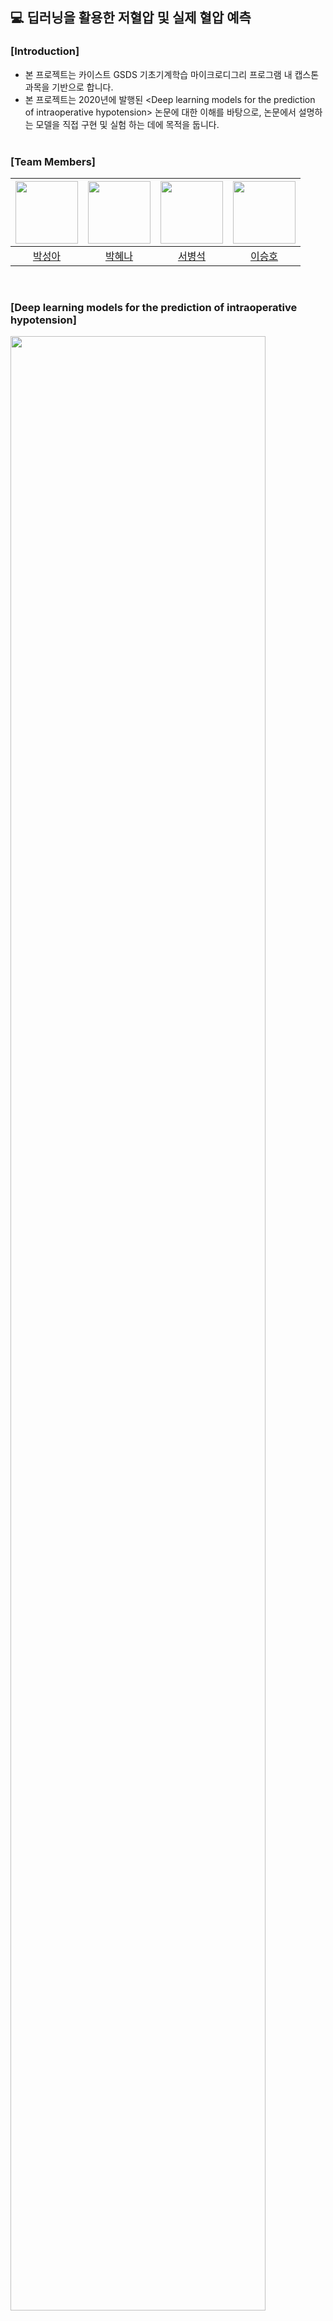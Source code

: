 ## 💻 **딥러닝을 활용한 저혈압 및 실제 혈압 예측**

### [Introduction]

- 본 프로젝트는 카이스트 GSDS 기초기계학습 마이크로디그리 프로그램 내 캡스톤 과목을 기반으로 합니다.
- 본 프로젝트는 2020년에 발행된 \<Deep learning models for the prediction of intraoperative hypotension\> 논문에 대한 이해를 바탕으로, 논문에서 설명하는 모델을 직접 구현 및 실험 하는 데에 목적을 둡니다.
  <br/><br/>

### [Team Members]

| <img src="https://avatars.githubusercontent.com/u/33725048?v=4" width="100"> | <img src="https://avatars.githubusercontent.com/u/70469008?v=4" width="100"> | <img src="https://avatars.githubusercontent.com/u/77106757?v=4" width="100"> | <img src="https://avatars.githubusercontent.com/u/130381077?v=4" width="100"> |
| :--------------------------------------------------------------------------: | :--------------------------------------------------------------------------: | :--------------------------------------------------------------------------: | :---------------------------------------------------------------------------: |
|                   [박성아](https://github.com/parkseonga)                    |                  [박혜나](https://github.com/hyenagatha02)                   |                     [서병석](https://github.com/76stop)                      |                    [이승호](https://github.com/sshhoo123)                     |

<br/>

### [Deep learning models for the prediction of intraoperative hypotension]

<img src="https://github.com/parkseonga/Microdegree23/assets/70469008/f0abb0b7-8bca-4f06-9308-818feba918f2" width="90%">

#### 연구 목적

- 수술 중 저혈압 상태가 장기간 유지되면, 수술 후 합병증 유발가능성이 높아짐
- 따라서 딥러닝을 통해 수술 중 실시간으로 환자의 혈압 및 저혈압 상태를 예측하기 위한 모델 개발이 꾸준히 진행되고 있음

#### 연구 경향

- 이전까지는 동맥압 파형(ABP)을 활용하여 저혈압을 예측하는 연구가 주를 이룸
- 그러나 혈역학적 변화는 심전도 및 호흡파형과도 연관이 있기에 현재는 광혈류측정(PPG), 심전도(ECG), 호흡시 이산화탄소를 내뱉는 양(CO2)을 활용
- 또한 ABP를 활용하지 않는 비침습적인(non-invasive)측정 데이터(PPG,ECG,CO2)만을 활용하여 저혈압 및 실제혈압을 예측할 시도

#### 모델 유형

- 데이터(파형) 종류 기준
  - Invasive : ABP(동맥압 파형)을 활용
  - non-invasive : 그 외 PPG, ECG, CO2 만을 활용
- 데이터(파형) 개수 기준
  - 1-channel : 한가지 파형만 활용 (ABP or PPG)
  - multi-channel : 3가지 이상의 파형을 모두 활용 (ABP or PPG + PPG,ECG,CO2)

#### 실험 유형

- classification : 수술 중 저혈압 발생 여부 판단 (0 or 1)
- regression : 환자의 실제 혈압 수치 예측 (MAP)
  <br/><br/>

### [VitalDB open dataset]

- 서울대병원에서 시행된 6,388건의 수술에 대해 intraoperative vital signs(수술 중 생체 신호), perioperative clinical information(수술 전후 임상 정보), perioperative laboratory results(수술 전후 실험 결과) 수집

  - 데이터 형태 : 500hz 고해상도 waveform / 1-7초 간격의 numeric 형태의 biosignal data
  - 수집 방법 : vital recorder 활용

- 본 논문에서는 VitalDB 수집 데이터 중 네 가지 파형(ABP,ECG,PPG,CO2)을 모두 확보할 수 있는 환자 데이터만 활용
  <br/><br/>

### [Goal]

- **PPG** 데이터를 활용한 **non-invasive** **1-channel** 모델 구현
- **classification**dmf, regression 수행
  <br/><br/>

### [Data]

#### collection (sliding window)

<img src="https://github.com/parkseonga/Microdegree23/assets/70469008/b2a8e887-839b-4e4c-8fdd-2aa1ff1c30af" width="80%">

#### Structure

- X : 길이 3000(30초 x 100Hz)의 PPG segment
- Y : (classification) 0 or 1 / (regression) 환자 MAP
- c : 환자 번호 (학습 X)
- a : 환자 연령, 성별 등 (학습 X)

#### Preprocess

- noise handling
  - case 1. segment 내 0 이하인 값, np.nan 이 있는 경우 제외
  - case 2. segment 내 peak의 수가 10개 이하인 경우 제외
  - case 3. segment 내 beat의 길이들의 평균을 이용하여 불규칙적인 파형들은 제외
  - case 4. segment 내 beat 들의 상관관계가 0.9 미만인 경우 제외
    <img src="https://github.com/parkseonga/Microdegree23/assets/70469008/9d956361-634b-4e04-9fb0-cd8f9adc1076" width="80%">
- normalization
  - segment의 minimum, maximum 값을 고려하여 정규화

#### final dataset

- classification : 3,256 cases / 191,453 samples
- regression : 3,112 cases / 290,148 samples

#### train/valid/Test

- 환자 번호를 기준으로 순차적으로 분할
- train : valid : test = 6 : 2 : 2
  <img src="https://github.com/parkseonga/Microdegree23/assets/70469008/08bc10b8-27e1-4b33-979f-984f3ca8172f" width="80%">
- train / valid / test 데이터간 label 분포가 유사하도록 설정 (단, 데이터 불균형 존재)

  - (classification) non-hypotention / hypotention 약 9 : 1 비율
  - (regression) 낮은 hypotension(MAP ≤65 mm Hg) 비율

  <img src="https://github.com/parkseonga/Microdegree23/assets/70469008/22013810-981b-4f97-84c7-1720bb4d3c30" width="80%"><br/><br/>

### [Method]

#### Data

- 입력 : 30초 x 100Hz 길이의 PPG (Photoplethysmography) 데이터
- 출력 : Hypotension for classification / MAP(평균동맥압) for regression
  - Hypotension: (MAP ≤65 mm Hg) lasting >1 min
  - Non-hypotension: (MAP > 65 mm Hg) stable for >20 min.

#### Model

- basic CNN : 논문에서 구현한 7-layer 구성 기반
- LSTM(long short term memory) : 시계열 데이터용 모델
- CNN+LSTM : 이미지 데이터용 기법을 선 적용한 후 시계열 데이터용 기법을 복합 적용한 모델
- resnet34 : 대표적인 CNN 모델인 resnet을 1-dimention으로 구현한 모델 (reference : https://github.com/hsd1503/resnet1d)

#### Criteria (fixed hyperparameter)

- batch size : 128
- epoch : 100 (+ early stopping)
- Loss : (classification) BCE, (regression) L1, MSE
- Evaluation : (classification) auc, recall / (regression) mae, r2 score
- optimizer = adam / learning_rate = 1e-3 / schedular = None
  <br/><br/>

### [Result]

- Best Model :

  - classificaion : CNN_basic / CNN+LSTM
  - regression : CNN+LSTM
  - But, 모델간 수치도 전체적으로 낮은 모습

    - 근본적인 데이터 분포를 적절하게 변화시킬 수 있도록 data augmentation이 필요
    - 데이터의 분포를 바탕으로 모델에 대한 세분화된 tuning 필요

    <img src="https://github.com/parkseonga/Microdegree23/assets/70469008/05a8a070-9c3d-4090-9277-bb355b2a4976" width="90%"><br/><br/>

### [Limitaions and Future works]

- 논문을 직접 구현하고, 논문에서 설명하는 모델 외 다른 유형의 모델도 실험해 봄으로써 차이를 확인하는 데에 의미를 둠
- 다만, 모델 전반적으로 낮은 성능 개선 필요 (especially classification task)

- 원인 : 저혈압에 해당하는 데이터 수가 부족
  - classification : 데이터 불균형
  - regression : 예측값의 분포가 극단적인 t분포 형태를 취함
- 개선 방안
  - window size를 조절하여 label 비율이 적절하도록 데이터 재구성
  - 1-dimension 데이터에 대한 증강 기법을 활용하여 저혈압 데이터 보충
  - 데이터 불균형을 완화할 수 있는 기법 적용 (Ex label smoothing 기법, 클래스별 weight 가중치 조절 등)
  - 의료 신호 데이터에서 많이 사용되는 데이터 처리 기법, 모델 및 hyperparameter 탐색 및 적용
    <br/><br/>

### Reference

- [Deep learning models for the prediction of intraoperative hypotension 논문](https://pubmed.ncbi.nlm.nih.gov/33558051/)
- [VitalDB open dataset](https://vitaldb.net/dataset/)
- [pyvital](https://github.com/vitaldb/pyvital/blob/master/pyvital/filters/pleth_dpop.py)
- [code_repository_for_the_research 폴더](https://data.mendeley.com/datasets/wdpxsyrg2s/2)
